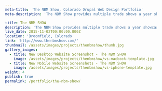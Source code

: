 ```yaml
---
meta-title: 'The NBM Show, Colorado Drupal Web Design Portfolio'
meta-description: 'The NBM Show provides multiple trade shows a year showcasing the best in the visual communications, apparel decorating, awards and engraving markets.'

title: The NBM SHOW
description: 'The NBM Show provides multiple trade shows a year showcasing the best in the visual communications, apparel decorating, awards and engraving markets.'
live_date: 2015-11-02T00:00:00.000Z
location: 'Broomfield, Colorado'
link: 'http://www.thenbmshow.com/'
thumbnail: /assets/images/projects/thenbmshow/thumb.jpg
gallery_images:
  - title: New Desktop Website Screenshot - The NBM SHOW
    image: /assets/images/projects/thenbmshow/vs-macbook-template.jpg
  - title: New Mobile Website Screenshots - The NBM SHOW
    image: /assets/images/projects/thenbmshow/vs-iphone-template.jpg
weight: 4
publish: true
permalink: /portfolio/the-nbm-show/
---
```

